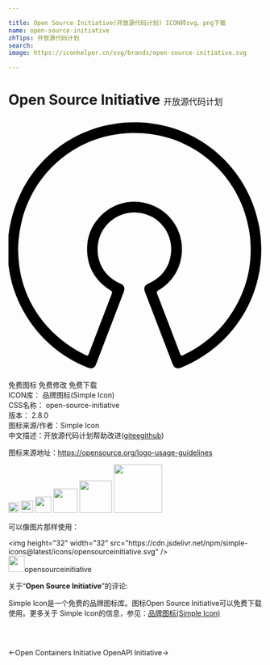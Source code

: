 ```yaml
---

title: Open Source Initiative(开放源代码计划) ICON转svg、png下载
name: open-source-initiative
zhTips: 开放源代码计划
search: 
image: https://iconhelper.cn/svg/brands/open-source-initiative.svg

---
```


# Open Source Initiative  <small style="font-size: 60%;font-weight: 100">开放源代码计划</small>

<div id="svg" class="svg-wrap">
<svg role="img" viewBox="0 0 24 24" xmlns="http://www.w3.org/2000/svg"><title>Open Source Initiative icon</title><path d="M-.102 12.53C.01 5.956 4.613 1.277 10.248.52c6.718-.9 12.371 3.67 13.456 9.735 1.03 5.75-2.13 11.133-7.339 13.263-.45.184-.697.082-.87-.373l-2.587-6.728c-.15-.392-.048-.64.34-.814 1.17-.532 1.901-1.423 2.095-2.7a3.46 3.46 0 0 0-3.122-3.98 3.463 3.463 0 0 0-3.75 2.89c-.253 1.598.536 3.084 2.027 3.76.464.214.556.418.377.892l-2.6 6.772c-.125.334-.4.45-.75.315a11.98 11.98 0 0 1-6.33-5.76c-1.206-2.383-1.22-4.247-1.297-5.263zm1.012-.092c.02.32.03.692.063 1.07.305 3.48 2.4 6.946 6.34 8.862.156.073.214.04.272-.11q1.082-2.84 2.178-5.68c.063-.16.03-.231-.116-.323-1.53-.963-2.29-2.348-2.207-4.163.048-1.045.45-1.96 1.152-2.725 1.452-1.583 3.727-1.927 5.59-.852a4.436 4.436 0 0 1 2.188 4.376c-.174 1.48-.934 2.609-2.212 3.378-.13.078-.17.14-.11.29q1.102 2.847 2.187 5.698c.058.15.116.184.27.11 1.72-.802 3.157-1.95 4.265-3.484 1.685-2.333 2.377-4.932 2.048-7.793-.663-5.687-5.78-10.397-12.368-9.584-5.135.63-9.453 4.96-9.54 10.93z"/></svg>
</div>
<detail full-name='open-source-initiative'></detail>

<div class="detail-page">
<p>
<span><span class="badge-success badge">免费图标</span> <span class="badge-success badge">免费修改</span>  <span class="badge-success badge">免费下载</span> </span>
<br/>
<span>
ICON库：
<span class="badge-secondary badge">品牌图标(Simple Icon)</span> 
</span>
<br/>
<span>
CSS名称：
<span class="badge-secondary badge">open-source-initiative</span> 
</span>

<br/>
<span>
版本：
<span class="badge-secondary badge">2.8.0</span> 
</span>
<br/>
<span>图标来源/作者：<span class="badge-light badge">Simple Icon</span></span> 
<br/>
<span class="zh-detail">中文描述：<span class="badge-primary badge">开放源代码计划</span><span class="help-link"><span>帮助改进</span>(<a href="https://gitee.com/liuwave/icon-helper/edit/master/json/brands/open-source-initiative.json" target="_blank" rel="noopener noreferrer">gitee</a><a href="https://github.com/liuwave/icon-helper/edit/master/json/brands/open-source-initiative.json" target="_blank" rel="noopener noreferrer">github</a></span>)</span><br/>
</p>
</div><div class="description description alert alert-light"><p>图标来源地址：<a href="https://opensource.org/logo-usage-guidelines" target="_blank" rel="noopener noreferrer">https://opensource.org/logo-usage-guidelines</a></p></div>
<div class="alert alert-dark">
<img height="21" width="21" src="https://cdn.jsdelivr.net/npm/simple-icons@latest/icons/opensourceinitiative.svg" />
<img height="24" width="24" src="https://cdn.jsdelivr.net/npm/simple-icons@latest/icons/opensourceinitiative.svg" />
<img height="32" width="32" src="https://cdn.jsdelivr.net/npm/simple-icons@latest/icons/opensourceinitiative.svg" />
<img height="48" width="48" src="https://cdn.jsdelivr.net/npm/simple-icons@latest/icons/opensourceinitiative.svg" />
<img height="64" width="64" src="https://cdn.jsdelivr.net/npm/simple-icons@latest/icons/opensourceinitiative.svg" />
<img height="96" width="96" src="https://cdn.jsdelivr.net/npm/simple-icons@latest/icons/opensourceinitiative.svg" />

</div>
<div>
  <p>可以像图片那样使用：    
  </p>
  <div class="alert alert-primary" style="font-size: 14px">
    &lt;img height="32" width="32" src="https://cdn.jsdelivr.net/npm/simple-icons@latest/icons/opensourceinitiative.svg" /&gt;
    <copy-btn content='<img height="32" width="32" src="https://cdn.jsdelivr.net/npm/simple-icons@latest/icons/opensourceinitiative.svg" />'></copy-btn>
  </div>
  <div class="alert alert-secondary">
    <img height="32" width="32" src="https://cdn.jsdelivr.net/npm/simple-icons@latest/icons/opensourceinitiative.svg" />opensourceinitiative
    <copy-btn content="opensourceinitiative" btn-title="复制图标名称"></copy-btn>
  </div>
</div>
<div class="icon-detail__container">
<p>关于“<b>Open Source Initiative</b>”的评论:</p>
</div>
<Vssue title="关于“Open Source Initiative”的评论" />
<div><p>Simple Icon是一个免费的品牌图标库。图标Open Source Initiative可以免费下载使用。更多关于  Simple Icon的信息，参见：<a target="_blank" href="https://iconhelper.cn/brands.html">品牌图标(Simple Icon)</a>
</p></div>


<div style="padding:2rem 0 " class="page-nav"><p class="inner"><span class="prev">←<router-link to="/icon/open-containers-initiative.html">Open Containers Initiative</router-link></span> <span class="next"><router-link to="/icon/openapi-initiative.html">OpenAPI Initiative</router-link>→</span></p></div>
